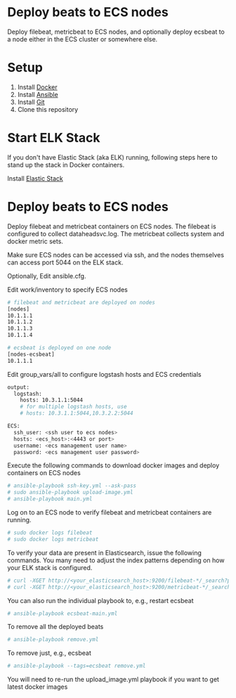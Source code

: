 # Deploy beats to ECS nodes

Deploy filebeat, metricbeat to ECS nodes, and optionally deploy ecsbeat to a node either in the ECS cluster or somewhere else.

# Setup
1. Install [Docker](http://docker.io)
2. Install [Ansible](http://docs.ansible.com/ansible/intro_installation.html)
3. Install [Git](https://git-scm.com/book/en/v2/Getting-Started-Installing-Git)
4. Clone this repository


# Start ELK Stack

If you don't have Elastic Stack (aka ELK) running, following steps here to stand up the stack in Docker containers.

Install [Elastic Stack](https://github.com/hldnova/elastic-docker)

# Deploy beats to ECS nodes
Deploy filebeat and metricbeat containers on ECS nodes. The filebeat is configured to collect dataheadsvc.log. The metricbeat collects system and docker metric sets.

Make sure ECS nodes can be accessed via ssh, and the nodes themselves can access port 5044 on the ELK stack.

Optionally, Edit ansible.cfg.

Edit work/inventory to specify ECS nodes
```bash
# filebeat and metricbeat are deployed on nodes
[nodes]
10.1.1.1
10.1.1.2
10.1.1.3
10.1.1.4

# ecsbeat is deployed on one node
[nodes-ecsbeat]
10.1.1.1
```

Edit group_vars/all to configure logstash hosts and ECS credentials
```bash
output:
  logstash:
    hosts: 10.3.1.1:5044
    # for multiple logstash hosts, use
    # hosts: 10.3.1.1:5044,10.3.2.2:5044

ECS:
  ssh_user: <ssh user to ecs nodes>
  hosts: <ecs_host>:<4443 or port>
  username: <ecs management user name>
  password: <ecs management user password>
```

Execute the following commands to download docker images and deploy containers on ECS nodes

```bash
# ansible-playbook ssh-key.yml --ask-pass
# sudo ansible-playbook upload-image.yml
# ansible-playbook main.yml
```

Log on to an ECS node to verify filebeat and metricbeat containers are running. 
```bash
# sudo docker logs filebeat
# sudo docker logs metricbeat
```

To verify your data are present in Elasticsearch, issue the following commands. You many need to adjust the index patterns depending on how your ELK stack is configured.
```bash
# curl -XGET http://<your_elasticsearch_host>:9200/filebeat-*/_search?pretty
# curl -XGET http://<your_elasticsearch_host>:9200/metricbeat-*/_search?pretty
```

You can also run the individual playbook to, e.g., restart ecsbeat
```bash
# ansible-playbook ecsbeat-main.yml
```

To remove all the deployed beats
```bash
# ansible-playbook remove.yml
```

To remove just, e.g., ecsbeat
```bash
# ansible-playbook --tags=ecsbeat remove.yml
```

You will need to re-run the upload_image.yml playbook if you want to get latest docker images
